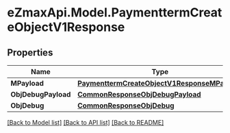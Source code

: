 
# eZmaxApi.Model.PaymenttermCreateObjectV1Response

## Properties

Name | Type | Description | Notes
------------ | ------------- | ------------- | -------------
**MPayload** | [**PaymenttermCreateObjectV1ResponseMPayload**](PaymenttermCreateObjectV1ResponseMPayload.md) |  | 
**ObjDebugPayload** | [**CommonResponseObjDebugPayload**](CommonResponseObjDebugPayload.md) |  | [optional] 
**ObjDebug** | [**CommonResponseObjDebug**](CommonResponseObjDebug.md) |  | [optional] 

[[Back to Model list]](../README.md#documentation-for-models)
[[Back to API list]](../README.md#documentation-for-api-endpoints)
[[Back to README]](../README.md)

